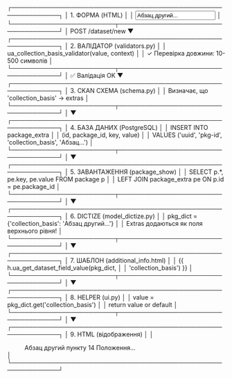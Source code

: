 ┌─────────────────────────────────────────────────────────────┐
│  1. ФОРМА (HTML)                                            │
│  <input name="collection_basis" value="Абзац другий..." />  │
└────────────────────────┬────────────────────────────────────┘
                         │ POST /dataset/new
                         ▼
┌─────────────────────────────────────────────────────────────┐
│  2. ВАЛІДАТОР (validators.py)                               │
│  ua_collection_basis_validator(value, context)              │
│  ✓ Перевірка довжини: 10-500 символів                       │
└────────────────────────┬────────────────────────────────────┘
                         │ ✅ Валідація OK
                         ▼
┌─────────────────────────────────────────────────────────────┐
│  3. CKAN СХЕМА (schema.py)                                  │
│  Визначає, що 'collection_basis' → extras                   │
└────────────────────────┬────────────────────────────────────┘
                         │
                         ▼
┌─────────────────────────────────────────────────────────────┐
│  4. БАЗА ДАНИХ (PostgreSQL)                                 │
│  INSERT INTO package_extra                                  │
│  (id, package_id, key, value)                               │
│  VALUES ('uuid', 'pkg-id', 'collection_basis', 'Абзац...')  │
└────────────────────────┬────────────────────────────────────┘
                         │
                         ▼
┌─────────────────────────────────────────────────────────────┐
│  5. ЗАВАНТАЖЕННЯ (package_show)                             │
│  SELECT p.*, pe.key, pe.value FROM package p                │
│  LEFT JOIN package_extra pe ON p.id = pe.package_id         │
└────────────────────────┬────────────────────────────────────┘
                         │
                         ▼
┌─────────────────────────────────────────────────────────────┐
│  6. DICTIZE (model_dictize.py)                              │
│  pkg_dict = {'collection_basis': 'Абзац другий...'}         │
│  Extras додаються як поля верхнього рівня!                  │
└────────────────────────┬────────────────────────────────────┘
                         │
                         ▼
┌─────────────────────────────────────────────────────────────┐
│  7. ШАБЛОН (additional_info.html)                           │
│  {{ h.ua_get_dataset_field_value(pkg_dict,                  │
│                                   'collection_basis') }}     │
└────────────────────────┬────────────────────────────────────┘
                         │
                         ▼
┌─────────────────────────────────────────────────────────────┐
│  8. HELPER (ui.py)                                          │
│  value = pkg_dict.get('collection_basis')                   │
│  return value or default                                    │
└────────────────────────┬────────────────────────────────────┘
                         │
                         ▼
┌─────────────────────────────────────────────────────────────┐
│  9. HTML (відображення)                                     │
│  <dd>Абзац другий пункту 14 Положення...</dd>               │
└─────────────────────────────────────────────────────────────┘
